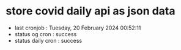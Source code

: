 # store covid daily api as json data

- last cronjob : Tuesday, 20 February 2024 00:52:11
- status og cron : success
- status daily cron : success
      
      